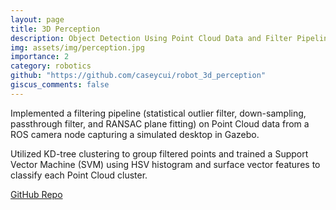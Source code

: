 ```yaml
---
layout: page
title: 3D Perception
description: Object Detection Using Point Cloud Data and Filter Pipelines
img: assets/img/perception.jpg
importance: 2
category: robotics
github: "https://github.com/caseycui/robot_3d_perception"
giscus_comments: false
---
```


Implemented a filtering pipeline (statistical outlier filter, down-sampling, passthrough filter, and RANSAC plane fitting) on Point Cloud data from a
ROS camera node capturing a simulated desktop in Gazebo.

Utilized KD-tree clustering to group filtered points and trained a Support Vector Machine (SVM) using HSV histogram and surface vector features to classify each Point Cloud cluster.

<a href="https://github.com/caseycui/robot_3d_perception">GitHub Repo</a>
